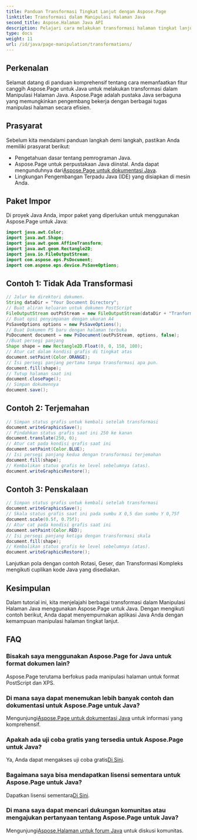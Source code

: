 ```yaml
---
title: Panduan Transformasi Tingkat Lanjut dengan Aspose.Page
linktitle: Transformasi dalam Manipulasi Halaman Java
second_title: Aspose.Halaman Java API
description: Pelajari cara melakukan transformasi halaman tingkat lanjut di Java menggunakan Aspose.Page untuk Java. Tingkatkan aplikasi Java Anda dengan kemampuan manipulasi yang kuat.
type: docs
weight: 11
url: /id/java/page-manipulation/transformations/
---
```

## Perkenalan
Selamat datang di panduan komprehensif tentang cara memanfaatkan fitur canggih Aspose.Page untuk Java untuk melakukan transformasi dalam Manipulasi Halaman Java. Aspose.Page adalah pustaka Java serbaguna yang memungkinkan pengembang bekerja dengan berbagai tugas manipulasi halaman secara efisien.
## Prasyarat
Sebelum kita mendalami panduan langkah demi langkah, pastikan Anda memiliki prasyarat berikut:
- Pengetahuan dasar tentang pemrograman Java.
-  Aspose.Page untuk perpustakaan Java diinstal. Anda dapat mengunduhnya dari[Aspose.Page untuk dokumentasi Java](https://reference.aspose.com/page/java/).
- Lingkungan Pengembangan Terpadu Java (IDE) yang disiapkan di mesin Anda.
## Paket Impor
Di proyek Java Anda, impor paket yang diperlukan untuk menggunakan Aspose.Page untuk Java:
```java
import java.awt.Color;
import java.awt.Shape;
import java.awt.geom.AffineTransform;
import java.awt.geom.Rectangle2D;
import java.io.FileOutputStream;
import com.aspose.eps.PsDocument;
import com.aspose.eps.device.PsSaveOptions;

```
## Contoh 1: Tidak Ada Transformasi
```java
// Jalur ke direktori dokumen.
String dataDir = "Your Document Directory";
// Buat aliran keluaran untuk dokumen PostScript
FileOutputStream outPsStream = new FileOutputStream(dataDir + "Tranformations_outPS.ps");
// Buat opsi penyimpanan dengan ukuran A4
PsSaveOptions options = new PsSaveOptions();
// Buat Dokumen PS baru dengan halaman terbuka
PsDocument document = new PsDocument(outPsStream, options, false);
//Buat persegi panjang
Shape shape = new Rectangle2D.Float(0, 0, 150, 100);
// Atur cat dalam kondisi grafis di tingkat atas
document.setPaint(Color.ORANGE);
// Isi persegi panjang pertama tanpa transformasi apa pun.
document.fill(shape);
// Tutup halaman saat ini
document.closePage();
// Simpan dokumennya
document.save();
```
## Contoh 2: Terjemahan
```java
// Simpan status grafis untuk kembali setelah transformasi
document.writeGraphicsSave();
// Pindahkan status grafis saat ini 250 ke kanan
document.translate(250, 0);
// Atur cat pada kondisi grafis saat ini
document.setPaint(Color.BLUE);
// Isi persegi panjang kedua dengan transformasi terjemahan
document.fill(shape);
// Kembalikan status grafis ke level sebelumnya (atas).
document.writeGraphicsRestore();
```
## Contoh 3: Penskalaan
```java
// Simpan status grafis untuk kembali setelah transformasi
document.writeGraphicsSave();
// Skala status grafis saat ini pada sumbu X 0,5 dan sumbu Y 0,75f
document.scale(0.5f, 0.75f);
// Atur cat pada kondisi grafis saat ini
document.setPaint(Color.RED);
// Isi persegi panjang ketiga dengan transformasi skala
document.fill(shape);
// Kembalikan status grafis ke level sebelumnya (atas).
document.writeGraphicsRestore();
```
Lanjutkan pola dengan contoh Rotasi, Geser, dan Transformasi Kompleks mengikuti cuplikan kode Java yang disediakan.
## Kesimpulan
Dalam tutorial ini, kita menjelajahi berbagai transformasi dalam Manipulasi Halaman Java menggunakan Aspose.Page untuk Java. Dengan mengikuti contoh berikut, Anda dapat menyempurnakan aplikasi Java Anda dengan kemampuan manipulasi halaman tingkat lanjut.
## FAQ
### Bisakah saya menggunakan Aspose.Page for Java untuk format dokumen lain?
Aspose.Page terutama berfokus pada manipulasi halaman untuk format PostScript dan XPS.
### Di mana saya dapat menemukan lebih banyak contoh dan dokumentasi untuk Aspose.Page untuk Java?
 Mengunjungi[Aspose.Page untuk dokumentasi Java](https://reference.aspose.com/page/java/) untuk informasi yang komprehensif.
### Apakah ada uji coba gratis yang tersedia untuk Aspose.Page untuk Java?
 Ya, Anda dapat mengakses uji coba gratis[Di Sini](https://releases.aspose.com/).
### Bagaimana saya bisa mendapatkan lisensi sementara untuk Aspose.Page untuk Java?
 Dapatkan lisensi sementara[Di Sini](https://purchase.aspose.com/temporary-license/).
### Di mana saya dapat mencari dukungan komunitas atau mengajukan pertanyaan tentang Aspose.Page untuk Java?
 Mengunjungi[Aspose.Halaman untuk forum Java](https://forum.aspose.com/c/page/39) untuk diskusi komunitas.